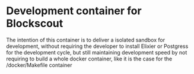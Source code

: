 # Development container for Blockscout

The intention of this container is to deliver a isolated sandbox for development,
without requiring the developer to install Elixier or Postgress for the development cycle,
but still maintaining development speed by not requiring to build a whole docker container,
like it is the case for the /docker/Makefile container

